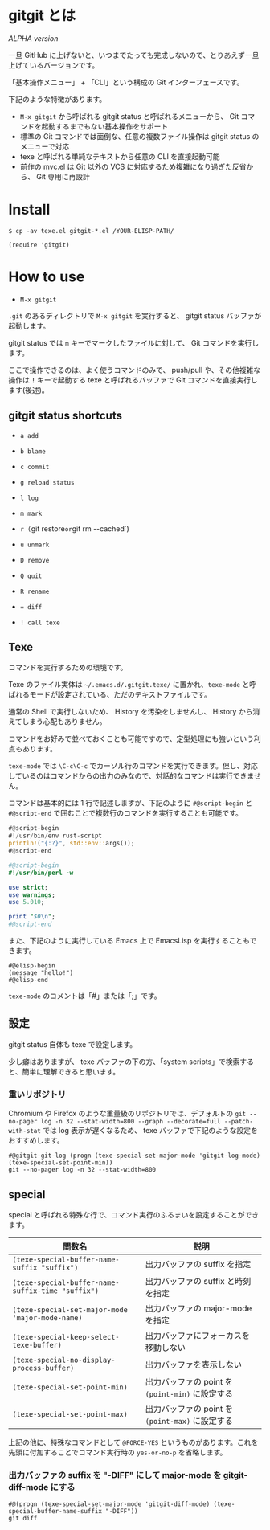 # gitgit とは

*ALPHA version*

一旦 GitHub に上げないと、いつまでたっても完成しないので、とりあえず一旦上げているバージョンです。

「基本操作メニュー」 + 「CLI」という構成の Git インターフェースです。

下記のような特徴があります。

- `M-x gitgit` から呼ばれる gitgit status と呼ばれるメニューから、 Git コマンドを起動するまでもない基本操作をサポート
- 標準の Git コマンドでは面倒な、任意の複数ファイル操作は gitgit status のメニューで対応
- texe と呼ばれる単純なテキストから任意の CLI を直接起動可能
- 前作の mvc.el は Git 以外の VCS に対応するため複雑になり過ぎた反省から、 Git 専用に再設計




# Install

```console
$ cp -av texe.el gitgit-*.el /YOUR-ELISP-PATH/
```

```elisp
(require 'gitgit)
```




# How to use

* `M-x gitgit`

`.git` のあるディレクトリで `M-x gitgit` を実行すると、 gitgit status バッファが起動します。

gitgit status では `m` キーでマークしたファイルに対して、 Git コマンドを実行します。

ここで操作できるのは、よく使うコマンドのみで、 push/pull や、その他複雑な操作は `!` キーで起動する texe と呼ばれるバッファで Git コマンドを直接実行します(後述)。


## gitgit status shortcuts

* `a add`

* `b blame`

* `c commit`

* `g reload status`

* `l log`

* `m mark`

* `r (`git restore` or `git rm --cached`)

* `u unmark`

* `D remove`

* `Q quit`

* `R rename`

* `= diff`

* `! call texe`




## Texe

コマンドを実行するための環境です。

Texe のファイル実体は `~/.emacs.d/.gitgit.texe/` に置かれ、`texe-mode` と呼ばれるモードが設定されている、ただのテキストファイルです。

通常の Shell で実行しないため、 History を汚染をしませんし、 History から消えてしまう心配もありません。

コマンドをお好みで並べておくことも可能ですので、定型処理にも強いという利点もあります。

`texe-mode` では `\C-c\C-c` でカーソル行のコマンドを実行できます。但し、対応しているのはコマンドからの出力のみなので、対話的なコマンドは実行できません。

コマンドは基本的には 1 行で記述しますが、下記のように `#@script-begin` と `#@script-end` で囲むことで複数行のコマンドを実行することも可能です。

```rust
#@script-begin
#!/usr/bin/env rust-script
println!("{:?}", std::env::args());
#@script-end
```

```perl
#@script-begin
#!/usr/bin/perl -w

use strict;
use warnings;
use 5.010;

print "$0\n";
#@script-end
```

また、下記のように実行している Emacs 上で EmacsLisp を実行することもできます。

```elisp
#@elisp-begin
(message "hello!")
#@elisp-end
```

`texe-mode` のコメントは「#」または「;」です。




## 設定

gitgit status 自体も texe で設定します。

少し癖はありますが、 texe バッファの下の方、「system scripts」で検索すると、簡単に理解できると思います。




### 重いリポジトリ

Chromium や Firefox のような重量級のリポジトリでは、デフォルトの `git --no-pager log -n 32 --stat-width=800 --graph --decorate=full --patch-with-stat` では log 表示が遅くなるため、 texe バッファで下記のような設定をおすすめします。

```elisp
#@gitgit-git-log (progn (texe-special-set-major-mode 'gitgit-log-mode) (texe-special-set-point-min))
git --no-pager log -n 32 --stat-width=800
```




## special

special と呼ばれる特殊な行で、コマンド実行のふるまいを設定することができます。

|関数名|説明|
|--|--|
|`(texe-special-buffer-name-suffix "suffix")`|出力バッファの suffix を指定|
|`(texe-special-buffer-name-suffix-time "suffix")`|出力バッファの suffix と時刻を指定|
|`(texe-special-set-major-mode 'major-mode-name)`|出力バッファの major-mode を指定|
|`(texe-special-keep-select-texe-buffer)`|出力バッファにフォーカスを移動しない|
|`(texe-special-no-display-process-buffer)`|出力バッファを表示しない|
|`(texe-special-set-point-min)`|出力バッファの point を `(point-min)` に設定する|
|`(texe-special-set-point-max)`|出力バッファの point を `(point-max)` に設定する|

上記の他に、特殊なコマンドとして `@FORCE-YES` というものがあります。これを先頭に付加することでコマンド実行時の `yes-or-no-p` を省略します。


### 出力バッファの suffix を "-DIFF" にして major-mode を gitgit-diff-mode にする

```elisp
#@(progn (texe-special-set-major-mode 'gitgit-diff-mode) (texe-special-buffer-name-suffix "-DIFF"))
git diff
```
